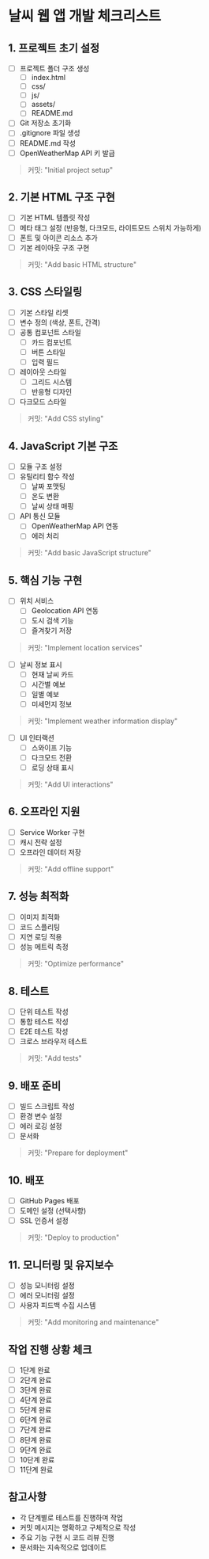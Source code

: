 # 날씨 웹 앱 개발 체크리스트

## 1. 프로젝트 초기 설정
- [ ] 프로젝트 폴더 구조 생성
  - [ ] index.html
  - [ ] css/
  - [ ] js/
  - [ ] assets/
  - [ ] README.md
- [ ] Git 저장소 초기화
- [ ] .gitignore 파일 생성
- [ ] README.md 작성
- [ ] OpenWeatherMap API 키 발급
> 커밋: "Initial project setup"

## 2. 기본 HTML 구조 구현
- [ ] 기본 HTML 템플릿 작성
- [ ] 메타 태그 설정 (반응형, 다크모드, 라이트모드 스위치 가능하게)
- [ ] 폰트 및 아이콘 리소스 추가
- [ ] 기본 레이아웃 구조 구현
> 커밋: "Add basic HTML structure"

## 3. CSS 스타일링
- [ ] 기본 스타일 리셋
- [ ] 변수 정의 (색상, 폰트, 간격)
- [ ] 공통 컴포넌트 스타일
  - [ ] 카드 컴포넌트
  - [ ] 버튼 스타일
  - [ ] 입력 필드
- [ ] 레이아웃 스타일
  - [ ] 그리드 시스템
  - [ ] 반응형 디자인
- [ ] 다크모드 스타일
> 커밋: "Add CSS styling"

## 4. JavaScript 기본 구조
- [ ] 모듈 구조 설정
- [ ] 유틸리티 함수 작성
  - [ ] 날짜 포맷팅
  - [ ] 온도 변환
  - [ ] 날씨 상태 매핑
- [ ] API 통신 모듈
  - [ ] OpenWeatherMap API 연동
  - [ ] 에러 처리
> 커밋: "Add basic JavaScript structure"

## 5. 핵심 기능 구현
- [ ] 위치 서비스
  - [ ] Geolocation API 연동
  - [ ] 도시 검색 기능
  - [ ] 즐겨찾기 저장
> 커밋: "Implement location services"

- [ ] 날씨 정보 표시
  - [ ] 현재 날씨 카드
  - [ ] 시간별 예보
  - [ ] 일별 예보
  - [ ] 미세먼지 정보
> 커밋: "Implement weather information display"

- [ ] UI 인터랙션
  - [ ] 스와이프 기능
  - [ ] 다크모드 전환
  - [ ] 로딩 상태 표시
> 커밋: "Add UI interactions"

## 6. 오프라인 지원
- [ ] Service Worker 구현
- [ ] 캐시 전략 설정
- [ ] 오프라인 데이터 저장
> 커밋: "Add offline support"

## 7. 성능 최적화
- [ ] 이미지 최적화
- [ ] 코드 스플리팅
- [ ] 지연 로딩 적용
- [ ] 성능 메트릭 측정
> 커밋: "Optimize performance"

## 8. 테스트
- [ ] 단위 테스트 작성
- [ ] 통합 테스트 작성
- [ ] E2E 테스트 작성
- [ ] 크로스 브라우저 테스트
> 커밋: "Add tests"

## 9. 배포 준비
- [ ] 빌드 스크립트 작성
- [ ] 환경 변수 설정
- [ ] 에러 로깅 설정
- [ ] 문서화
> 커밋: "Prepare for deployment"

## 10. 배포
- [ ] GitHub Pages 배포
- [ ] 도메인 설정 (선택사항)
- [ ] SSL 인증서 설정
> 커밋: "Deploy to production"

## 11. 모니터링 및 유지보수
- [ ] 성능 모니터링 설정
- [ ] 에러 모니터링 설정
- [ ] 사용자 피드백 수집 시스템
> 커밋: "Add monitoring and maintenance"

## 작업 진행 상황 체크
- [ ] 1단계 완료
- [ ] 2단계 완료
- [ ] 3단계 완료
- [ ] 4단계 완료
- [ ] 5단계 완료
- [ ] 6단계 완료
- [ ] 7단계 완료
- [ ] 8단계 완료
- [ ] 9단계 완료
- [ ] 10단계 완료
- [ ] 11단계 완료

## 참고사항
- 각 단계별로 테스트를 진행하며 작업
- 커밋 메시지는 명확하고 구체적으로 작성
- 주요 기능 구현 시 코드 리뷰 진행
- 문서화는 지속적으로 업데이트 